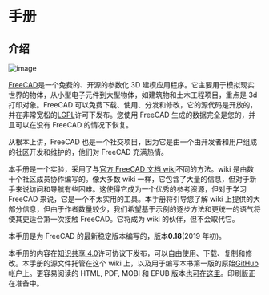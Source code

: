 # 手册

## 介绍

![image](https://github.com/FreeCAD/FreeCAD-documentation-docusaurus/assets/100439627/85b1c077-5a2b-4024-aa33-17df55354194)

[FreeCAD](http://www.freecadweb.org/)是一个免费的、开源的参数化 3D 建模应用程序。它主要用于模拟现实世界的物体，从小型电子元件到大型物体，如建筑物和土木工程项目，重点是 3d 打印对象。FreeCAD 可以免费下载、使用、分发和修改，它的源代码是开放的，并在非常宽松的[LGPL](https://en.wikipedia.org/wiki/GNU_Lesser_General_Public_License)许可下发布。您使用 FreeCAD 生成的数据完全是您的，并且可以在没有 FreeCAD 的情况下恢复。

从根本上讲，FreeCAD 也是一个社交项目，因为它是由一个由开发者和用户组成的社区开发和维护的，他们对 FreeCAD 充满热情。

本手册是一个实验，采用了与[官方 FreeCAD 文档 wiki](https://wiki.freecad.org/Main_Page)不同的方法。wiki 是由数十个社区成员协作编写的。像大多数 wiki 一样，它包含了大量的信息，但对于新手来说访问和导航有些困难。这使得它成为一个优秀的参考资源，但对于学习 FreeCAD 来说，它是一个不太实用的工具。本手册将引导您了解 wiki 上提供的大部分信息，但由于作者数量较少，我们希望基于示例的逐步方法和更统一的语气将使其更适合第一次接触 FreeCAD。它将成为 wiki 的伙伴，但不会取代它。

本手册是为 FreeCAD 的最新稳定版本编写的，版本**0.18**(2019 年初)。

本手册的内容在[知识共享 4.0](http://creativecommons.org/licenses/by/4.0/)许可协议下发布，可以自由使用、下载、复制和修改。本手册的源文件托管在这个 wiki 上，以及用于编写本书第一版的原始[GitHub](https://github.com/yorikvanhavre/FreeCAD-manual)帐户上。更容易阅读的 HTML, PDF, MOBI 和 EPUB 版本[也可在这里](https://github.com/yorikvanhavre/FreeCAD-manual/releases)。印刷版正在准备中。
